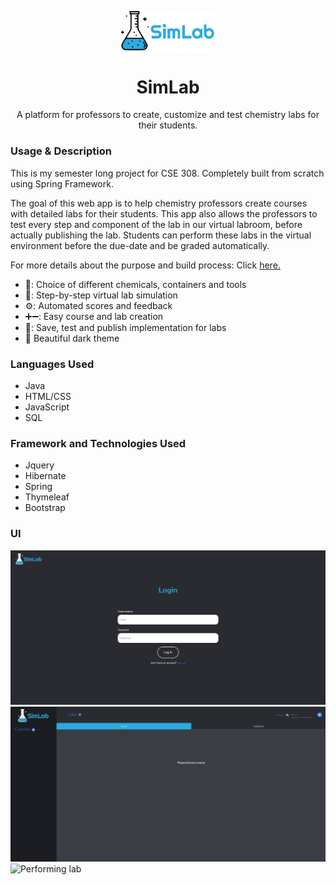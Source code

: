 <p align="center"><img width="150" src="https://github.com/vrockcm/SimLab/blob/master/src/main/resources/static/images/SimLabBlack.png"></a></p>

<h1 align="center">SimLab</h1>

<p align="center">A platform for professors to create, customize and test chemistry labs for their students.</p>

### Usage & Description
This is my semester long project for CSE 308. Completely built from scratch using Spring Framework.

The goal of this web app is to help chemistry professors create courses with detailed labs for their students. This app also allows the professors to test every step and component of the lab in our virtual labroom, before actually publishing the lab. Students can perform these labs in the virtual environment before the due-date and be graded automatically.

For more details about the purpose and build process: Click [here.](https://drive.google.com/open?id=1EzG9ZedMtote2s5ey0R2DyL420DJsRse) 

* 🧪: Choice of different chemicals, containers and tools
* 🥼: Step-by-step virtual lab simulation
* ⚙️: Automated scores and feedback
* ➕➖: Easy course and lab creation
* 💾: Save, test and publish implementation for labs
* :milky_way: Beautiful dark theme

### Languages Used
* Java
* HTML/CSS
* JavaScript
* SQL

### Framework and Technologies Used
* Jquery
* Hibernate
* Spring
* Thymeleaf
* Bootstrap

### UI
![Signup](https://github.com/vrockcm/SimLab/blob/master/src/main/resources/static/images/signup.gif)
![Course and Lab creation](https://github.com/vrockcm/SimLab/blob/master/src/main/resources/static/images/course%20and%20lab.gif)
![Performing lab](https://github.com/vrockcm/SimLab/blob/master/src/main/resources/static/images/doing.gif)

